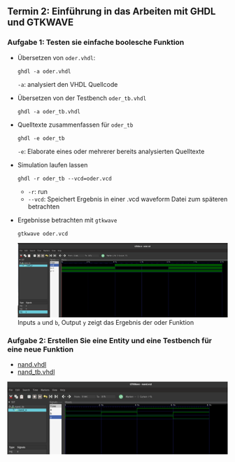 ## Termin 2: Einführung in das Arbeiten mit GHDL und GTKWAVE
### Aufgabe 1: Testen sie einfache boolesche Funktion
- Übersetzen von `oder.vhdl`:
    ```
    ghdl -a oder.vhdl
    ```
    `-a`: analysiert den VHDL Quellcode


- Übersetzen von der Testbench `oder_tb.vhdl`
  ```
  ghdl -a oder_tb.vhdl
  ```


- Quelltexte zusammenfassen für `oder_tb`
  ```
  ghdl -e oder_tb
  ```
  `-e`: Elaborate eines oder mehrerer bereits analysierten Quelltexte


- Simulation laufen lassen
  ```
  ghdl -r oder_tb --vcd=oder.vcd
  ```
  - `-r`: run
  - `--vcd`: Speichert Ergebnis in einer .vcd waveform Datei zum späteren betrachten


- Ergebnisse betrachten mit `gtkwave`
  ```
  gtkwave oder.vcd
  ```
  ![gtkwave Screenshot](aufgabe_1/img.png?raw=true "gtkwave Screenshot von oder")
  Inputs `a` und `b`, Output `y` zeigt das Ergebnis der oder Funktion

### Aufgabe 2: Erstellen Sie eine Entity und eine Testbench für eine neue Funktion
- [nand.vhdl](aufgabe_2/nand.vhdl)
- [nand_tb.vhdl](aufgabe_2/nand_tb.vhdl)

![gtkwave Screenshot](aufgabe_2/img.png?raw=true "gtkwave Screenshot von nand")
